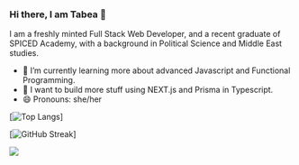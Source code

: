 ### Hi there, I am Tabea 🌻

I am a freshly minted Full Stack Web Developer, and a recent graduate of SPICED Academy, with a background in Political Science and Middle East studies.

- 🌱 I’m currently learning more about advanced Javascript and Functional Programming.
- 🚀 I want to build more stuff using NEXT.js and Prisma in Typescript.
- 😄 Pronouns: she/her


[![Top Langs](https://github-readme-stats.vercel.app/api/top-langs/?username=abeatnik&layout=compact)]

[![GitHub Streak](https://github-readme-streak-stats.herokuapp.com?user=abeatnik&theme=gotham)]


![](https://komarev.com/ghpvc/?username=abeatnik&color=yellowgreen&style=flat-square)

<!--
**abeatnik/abeatnik** is a ✨ _special_ ✨ repository because its `README.md` (this file) appears on your GitHub profile.

Here are some ideas to get you started:

- 🔭 I’m currently working on ...
- 🌱 I’m currently learning ...
- 👯 I’m looking to collaborate on ...
- 🤔 I’m looking for help with ...
- 💬 Ask me about ...
- 📫 How to reach me: ...
- 😄 Pronouns: ...
- ⚡ Fun fact: ...
-->


